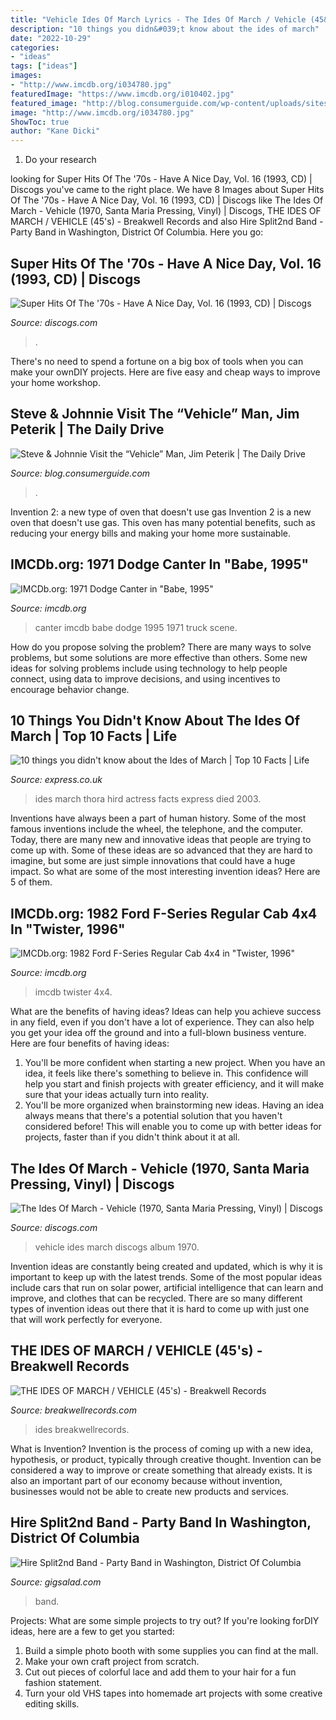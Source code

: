 ```yaml
---
title: "Vehicle Ides Of March Lyrics - The Ides Of March / Vehicle (45&#039;s)"
description: "10 things you didn&#039;t know about the ides of march"
date: "2022-10-29"
categories:
- "ideas"
tags: ["ideas"]
images:
- "http://www.imcdb.org/i034780.jpg"
featuredImage: "https://www.imcdb.org/i010402.jpg"
featured_image: "http://blog.consumerguide.com/wp-content/uploads/sites/2/2012/08/Screen-Shot-2017-07-21-at-2.23.08-PM.png"
image: "http://www.imcdb.org/i034780.jpg"
ShowToc: true
author: "Kane Dicki"
---
```



1. Do your research

	

		
looking for Super Hits Of The &#039;70s - Have A Nice Day, Vol. 16 (1993, CD) | Discogs you've came to the right place. We have 8 Images about Super Hits Of The &#039;70s - Have A Nice Day, Vol. 16 (1993, CD) | Discogs like The Ides Of March - Vehicle (1970, Santa Maria Pressing, Vinyl) | Discogs, THE IDES OF MARCH / VEHICLE (45&#039;s) - Breakwell Records and also Hire Split2nd Band - Party Band in Washington, District Of Columbia. Here you go:
		
    
## Super Hits Of The &#039;70s - Have A Nice Day, Vol. 16 (1993, CD) | Discogs

<img loading=lazy src="https://img.discogs.com/l2ZKGkyHMnhGmuxeTtL5ZknotYQ=/fit-in/600x585/filters:strip_icc():format(jpeg):mode_rgb():quality(90)/discogs-images/R-15746656-1597030185-8043.jpeg.jpg" onerror="this.onerror=null;this.src='https://tse2.mm.bing.net/th?id=OIP.FMFK3u3brxyztEqlHajyUwHaHO&amp;pid=15.1';" alt="Super Hits Of The &#039;70s - Have A Nice Day, Vol. 16 (1993, CD) | Discogs">

_Source: discogs.com_

>. 

	

There's no need to spend a fortune on a big box of tools when you can make your ownDIY projects. Here are five easy and cheap ways to improve your home workshop.

    
## Steve &amp; Johnnie Visit The “Vehicle” Man, Jim Peterik | The Daily Drive

<img loading=lazy src="http://blog.consumerguide.com/wp-content/uploads/sites/2/2012/08/Screen-Shot-2017-07-21-at-2.23.08-PM.png" onerror="this.onerror=null;this.src='https://tse2.mm.bing.net/th?id=OIP.G1VnUBJNVAH9S4U8KTV9-AHaE6&amp;pid=15.1';" alt="Steve &amp; Johnnie Visit the “Vehicle” Man, Jim Peterik | The Daily Drive">

_Source: blog.consumerguide.com_

>. 

	

Invention 2: a new type of oven that doesn't use gas
Invention 2 is a new oven that doesn't use gas. This oven has many potential benefits, such as reducing your energy bills and making your home more sustainable.

    
## IMCDb.org: 1971 Dodge Canter In &quot;Babe, 1995&quot;

<img loading=lazy src="http://www.imcdb.org/i034780.jpg" onerror="this.onerror=null;this.src='https://tse4.mm.bing.net/th?id=OIP.RntMsdWh4GgDRRkeIWrCsAHaEC&amp;pid=15.1';" alt="IMCDb.org: 1971 Dodge Canter in &quot;Babe, 1995&quot;">

_Source: imcdb.org_

>canter imcdb babe dodge 1995 1971 truck scene. 

	

How do you propose solving the problem?
There are many ways to solve problems, but some solutions are more effective than others. Some new ideas for solving problems include using technology to help people connect, using data to improve decisions, and using incentives to encourage behavior change.

    
## 10 Things You Didn&#039;t Know About The Ides Of March | Top 10 Facts | Life

<img loading=lazy src="http://cdn.images.express.co.uk/img/dynamic/109/590x/secondary/Thora-Hird-489421.jpg" onerror="this.onerror=null;this.src='https://tse3.mm.bing.net/th?id=OIP.7XH4sWVW1WTIfTO3si8YcgHaG3&amp;pid=15.1';" alt="10 things you didn&#039;t know about the Ides of March | Top 10 Facts | Life">

_Source: express.co.uk_

>ides march thora hird actress facts express died 2003. 

	

Inventions have always been a part of human history. Some of the most famous inventions include the wheel, the telephone, and the computer. Today, there are many new and innovative ideas that people are trying to come up with. Some of these ideas are so advanced that they are hard to imagine, but some are just simple innovations that could have a huge impact. So what are some of the most interesting invention ideas? Here are 5 of them.

    
## IMCDb.org: 1982 Ford F-Series Regular Cab 4x4 In &quot;Twister, 1996&quot;

<img loading=lazy src="https://www.imcdb.org/i010402.jpg" onerror="this.onerror=null;this.src='https://tse1.mm.bing.net/th?id=OIP.OJmitV0n1p7PaIogICBovAHaDF&amp;pid=15.1';" alt="IMCDb.org: 1982 Ford F-Series Regular Cab 4x4 in &quot;Twister, 1996&quot;">

_Source: imcdb.org_

>imcdb twister 4x4. 

	

What are the benefits of having ideas?
Ideas can help you achieve success in any field, even if you don't have a lot of experience. They can also help you get your idea off the ground and into a full-blown business venture. Here are four benefits of having ideas: 
1. You'll be more confident when starting a new project. When you have an idea, it feels like there's something to believe in. This confidence will help you start and finish projects with greater efficiency, and it will make sure that your ideas actually turn into reality. 
2. You'll be more organized when brainstorming new ideas. Having an idea always means that there's a potential solution that you haven't considered before! This will enable you to come up with better ideas for projects, faster than if you didn't think about it at all. 

    
## The Ides Of March - Vehicle (1970, Santa Maria Pressing, Vinyl) | Discogs

<img loading=lazy src="https://img.discogs.com/7CSXYysGgft9LGAM_86lDqHQ4IY=/fit-in/600x600/filters:strip_icc():format(jpeg):mode_rgb():quality(90)/discogs-images/R-8683266-1466536031-7163.jpeg.jpg" onerror="this.onerror=null;this.src='https://tse4.mm.bing.net/th?id=OIP.U0cw2nkrOqKzNAKblioPFQHaHa&amp;pid=15.1';" alt="The Ides Of March - Vehicle (1970, Santa Maria Pressing, Vinyl) | Discogs">

_Source: discogs.com_

>vehicle ides march discogs album 1970. 

	

Invention ideas are constantly being created and updated, which is why it is important to keep up with the latest trends. Some of the most popular ideas include cars that run on solar power, artificial intelligence that can learn and improve, and clothes that can be recycled. There are so many different types of invention ideas out there that it is hard to come up with just one that will work perfectly for everyone.

    
## THE IDES OF MARCH / VEHICLE (45&#039;s) - Breakwell Records

<img loading=lazy src="https://www.breakwellrecords.com/data/breakwellrecords/product/20200704_dd628f.jpg" onerror="this.onerror=null;this.src='https://tse2.mm.bing.net/th?id=OIP.3WKP2eFBjPRuKCZnrKusigAAAA&amp;pid=15.1';" alt="THE IDES OF MARCH / VEHICLE (45&#039;s) - Breakwell Records">

_Source: breakwellrecords.com_

>ides breakwellrecords. 

	

What is Invention?
Invention is the process of coming up with a new idea, hypothesis, or product, typically through creative thought. Invention can be considered a way to improve or create something that already exists. It is also an important part of our economy because without invention, businesses would not be able to create new products and services.

    
## Hire Split2nd Band - Party Band In Washington, District Of Columbia

<img loading=lazy src="https://img.youtube.com/vi/sIKokfd0iOc/maxresdefault.jpg" onerror="this.onerror=null;this.src='https://tse4.mm.bing.net/th?id=OIP.-SgyKfd_j9fhJmty_3Fj9wHaEK&amp;pid=15.1';" alt="Hire Split2nd Band - Party Band in Washington, District Of Columbia">

_Source: gigsalad.com_

>band. 

	

Projects: What are some simple projects to try out?
If you're looking forDIY ideas, here are a few to get you started: 
1. Build a simple photo booth with some supplies you can find at the mall.
2. Make your own craft project from scratch.
3. Cut out pieces of colorful lace and add them to your hair for a fun fashion statement. 
4. Turn your old VHS tapes into homemade art projects with some creative editing skills.

